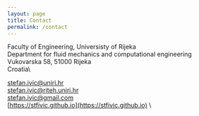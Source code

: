 ```yaml
---
layout: page
title: Contact
permalink: /contact
---
```


Faculty of Engineering, Universisty of Rijeka\
Department for fluid mechanics and computational engineering\
Vukovarska 58, 51000 Rijeka\
Croatia\


[stefan.ivic@uniri.hr](mailto:stefan.ivic@uniri.hr) \
[stefan.ivic@riteh.uniri.hr](mailto:stefan.ivic@riteh.uniri.hr) \
[stefan.ivic@gmail.com](mailto:stefan.ivic@gmail.com) \
[https://stfivic.github.io](https://stfivic.github.io) \